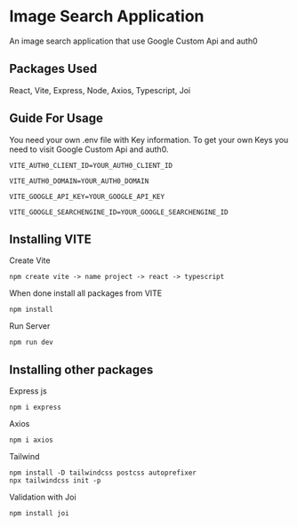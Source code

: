 # Image Search Application

An image search application that use Google Custom Api and auth0

## Packages Used

React, Vite, Express, Node, Axios, Typescript, Joi


## Guide For Usage

You need your own .env file with Key information.
To get your own Keys you need to visit Google Custom Api and auth0.
```
VITE_AUTH0_CLIENT_ID=YOUR_AUTH0_CLIENT_ID

VITE_AUTH0_DOMAIN=YOUR_AUTH0_DOMAIN

VITE_GOOGLE_API_KEY=YOUR_GOOGLE_API_KEY

VITE_GOOGLE_SEARCHENGINE_ID=YOUR_GOOGLE_SEARCHENGINE_ID
```

## Installing VITE

Create Vite

```
npm create vite -> name project -> react -> typescript
```
 

When done install all packages from VITE
```
npm install
```

Run Server
```
npm run dev
```

## Installing other packages

Express js
```
npm i express
```
Axios
```
npm i axios
```
Tailwind
```
npm install -D tailwindcss postcss autoprefixer
npx tailwindcss init -p
```

Validation with Joi
```
npm install joi

```
